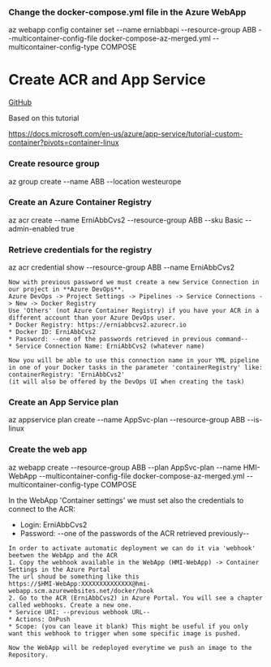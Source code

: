 
### Change the docker-compose.yml file in the Azure WebApp
az webapp config container set --name erniabbapi --resource-group ABB --multicontainer-config-file docker-compose-az-merged.yml --multicontainer-config-type COMPOSE


# Create ACR and App Service
[GitHub](https://docs.microsoft.com/en-us/azure/app-service/tutorial-custom-container?pivots=container-linux)

Based on this tutorial

https://docs.microsoft.com/en-us/azure/app-service/tutorial-custom-container?pivots=container-linux

### Create resource group
az group create --name ABB --location westeurope

### Create an Azure Container Registry
az acr create --name ErniAbbCvs2 --resource-group ABB --sku Basic --admin-enabled true

### Retrieve credentials for the registry
az acr credential show --resource-group ABB --name ErniAbbCvs2

```
Now with previous password we must create a new Service Connection in our project in **Azure DevOps**.
Azure DevOps -> Project Settings -> Pipelines -> Service Connections -> New -> Docker Registry
Use 'Others' (not Azure Container Registry) if you have your ACR in a different account than your Azure DevOps user.
* Docker Registry: https://erniabbcvs2.azurecr.io
* Docker ID: ErniAbbCvs2
* Password: --one of the passwords retrieved in previous command--
* Service Connection Name: ErniAbbCvs2 (whatever name)

Now you will be able to use this connection name in your YML pipeline in one of your Docker tasks in the parameter 'containerRegistry' like:
containerRegistry: 'ErniAbbCvs2'
(it will also be offered by the DevOps UI when creating the task)
```


### Create an App Service plan
az appservice plan create --name AppSvc-plan --resource-group ABB --is-linux

### Create the web app
az webapp create --resource-group ABB --plan AppSvc-plan --name HMI-WebApp --multicontainer-config-file docker-compose-az-merged.yml --multicontainer-config-type COMPOSE

In the WebApp 'Container settings' we must set also the credentials to connect to the ACR:
* Login: ErniAbbCvs2
* Password: --one of the passwords of the ACR retrieved previously--

```
In order to activate automatic deployment we can do it via 'webhook' beetwen the WebApp and the ACR
1. Copy the webhook available in the WebApp (HMI-WebApp) -> Container Settings in the Azure Portal
The url shoud be something like this
https://$HMI-WebApp:XXXXXXXXXXXXXX@hmi-webapp.scm.azurewebsites.net/docker/hook
2. Go to the ACR (ErniAbbCvs2) in Azure Portal. You will see a chapter called webhooks. Create a new one.
* Service URI: --previous webhook URL--
* Actions: OnPush
* Scope: (you can leave it blank) This might be useful if you only want this webhook to trigger when some specific image is pushed.

Now the WebApp will be redeployed everytime we push an image to the Repository.
```